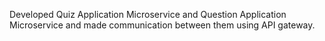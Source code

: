 Developed  Quiz Application Microservice and Question Application Microservice and made communication between them using API gateway.
